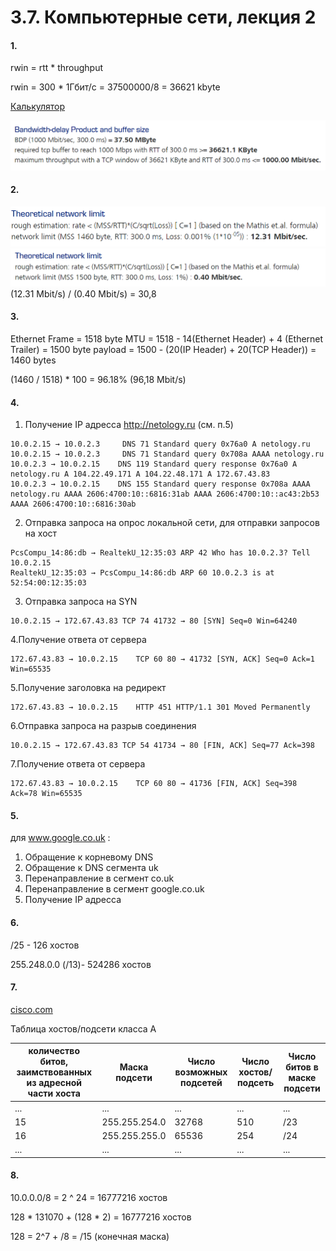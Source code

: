 # 3.7. Компьютерные сети, лекция 2

#### 1.
rwin = rtt * throughput 

rwin = 300 * 1Гбит/с = 37500000/8 = 36621 kbyte

[Калькулятор](https://www.switch.ch/network/tools/tcp_throughput/)

![rwin count](imgs/rwin.png)
#### 2.
![0% lost](imgs/0.png)
![1% lost](imgs/1.png)
(12.31 Mbit/s) / (0.40 Mbit/s) = 30,8

#### 3.
Ethernet Frame = 1518 byte
MTU = 1518 - 14(Ethernet Header) + 4 (Ethernet Trailer) = 1500 byte 
payload = 1500 - (20(IP Header) + 20(TCP Header)) = 1460 bytes

(1460 / 1518) * 100 = 96.18% (96,18 Mbit/s)

#### 4.
1. Получение IP адресса http://netology.ru (см. п.5)
```
10.0.2.15 → 10.0.2.3     DNS 71 Standard query 0x76a0 A netology.ru
10.0.2.15 → 10.0.2.3     DNS 71 Standard query 0x708a AAAA netology.ru
10.0.2.3 → 10.0.2.15    DNS 119 Standard query response 0x76a0 A netology.ru A 104.22.49.171 A 104.22.48.171 A 172.67.43.83
10.0.2.3 → 10.0.2.15    DNS 155 Standard query response 0x708a AAAA netology.ru AAAA 2606:4700:10::6816:31ab AAAA 2606:4700:10::ac43:2b53 AAAA 2606:4700:10::6816:30ab
```
2. Отправка запроса на опрос локальной сети, для отправки запросов на хост
```
PcsCompu_14:86:db → RealtekU_12:35:03 ARP 42 Who has 10.0.2.3? Tell 10.0.2.15
RealtekU_12:35:03 → PcsCompu_14:86:db ARP 60 10.0.2.3 is at 52:54:00:12:35:03
```
3. Отправка запроса на SYN 
```
10.0.2.15 → 172.67.43.83 TCP 74 41732 → 80 [SYN] Seq=0 Win=64240
```
4.Получение ответа от сервера 
```
172.67.43.83 → 10.0.2.15    TCP 60 80 → 41732 [SYN, ACK] Seq=0 Ack=1 Win=65535
```
5.Получение заголовка на редирект
```
172.67.43.83 → 10.0.2.15    HTTP 451 HTTP/1.1 301 Moved Permanently
```
6.Отправка запроса на разрыв соединения
```
10.0.2.15 → 172.67.43.83 TCP 54 41734 → 80 [FIN, ACK] Seq=77 Ack=398
```
7.Получение ответа от сервера
```
172.67.43.83 → 10.0.2.15    TCP 60 80 → 41736 [FIN, ACK] Seq=398 Ack=78 Win=65535
```
#### 5.
для www.google.co.uk :

1. Обращение к корневому DNS
2. Обращение к DNS сегмента uk
3. Перенаправление в сегмент co.uk
4. Перенаправление в сегмент google.co.uk 
5. Получение IP адресса
#### 6.
/25 - 126 хостов

255.248.0.0 (/13)- 524286 хостов
#### 7.
[cisco.com](https://www.cisco.com/c/ru_ru/support/docs/ip/routing-information-protocol-rip/13790-8.html)

Таблица хостов/подсети класса A
                               
количество битов, заимствованных из адресной части хоста  |Маска подсети|Число возможных подсетей|Число хостов/подсеть|Число битов в маске подсети
-------------------------------------------------------------------|-------------|------------------------|---------------------|-------------------------- 
  ...|...|...|...|...|
  15|                   255.255.254.0 |     32768              |510 |          /23|
  16|                   255.255.255.0 |     65536              |254 |          /24|
  ...|...|...|...|...|
#### 8.
10.0.0.0/8 = 2 ^ 24 = 16777216 хостов

128 * 131070 + (128 * 2) = 16777216 хостов

128 = 2^7 + /8 = /15 (конечная маска)